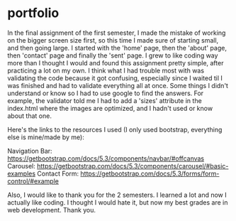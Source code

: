 # portfolio

In the final assignment of the first semester, I made the mistake of working on the bigger screen size first, so this time I made sure of starting small, and then going large. I started with the 'home' page, then the 'about' page, then 'contact' page and finally the 'sent' page. I grew to like coding way more than I thought I would and found this assignment pretty simple, after practicing a lot on my own. I think what I had trouble most with was validating the code because it got confusing, especially since I waited til I was finished and had to validate everything all at once. Some things I didn't understand or know so I had to use google to find the answers. For example, the validator told me I had to add a 'sizes' attribute in the index.html where the images are optimized, and I hadn't used or know about that one.

Here's the links to the resources I used (I only used bootstrap, everything else is mine/made by me):

Navigation Bar: https://getbootstrap.com/docs/5.3/components/navbar/#offcanvas
Carousel: https://getbootstrap.com/docs/5.3/components/carousel/#basic-examples
Contact Form: https://getbootstrap.com/docs/5.3/forms/form-control/#example

Also, I would like to thank you for the 2 semesters. I learned a lot and now I actually like coding. I thought I would hate it, but now my best grades are in web development. Thank you.